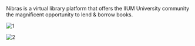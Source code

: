 Nibras is a virtual library platform that offers the IIUM University community the magnificent opportunity to lend & borrow books.


![1](https://user-images.githubusercontent.com/87470122/212383030-22eb9414-931d-4b34-b7d0-41f3366dcdf7.png)


![2](https://user-images.githubusercontent.com/87470122/212383054-25e480d1-866a-4fa4-896c-8d475901a9ce.png)


